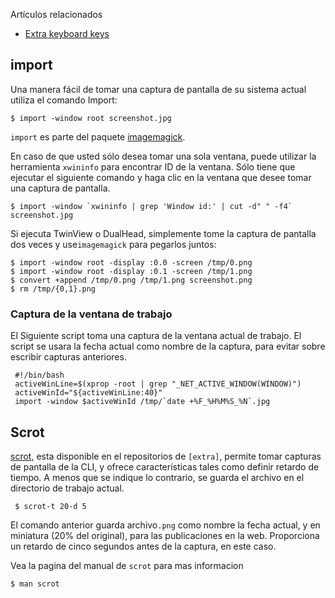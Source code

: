 Artículos relacionados

*   [Extra keyboard keys](/index.php/Extra_keyboard_keys "Extra keyboard keys")

## import

Una manera fácil de tomar una captura de pantalla de su sistema actual utiliza el comando Import:

```
$ import -window root screenshot.jpg

```

`import` es parte del paquete [imagemagick](https://www.archlinux.org/packages/?name=imagemagick).

En caso de que usted sólo desea tomar una sola ventana, puede utilizar la herramienta `xwininfo` para encontrar ID de la ventana. Sólo tiene que ejecutar el siguiente comando y haga clic en la ventana que desee tomar una captura de pantalla.

```
$ import -window `xwininfo | grep 'Window id:' | cut -d" " -f4` screenshot.jpg

```

Si ejecuta TwinView o DualHead, simplemente tome la captura de pantalla dos veces y use`imagemagick` para pegarlos juntos:

```
$ import -window root -display :0.0 -screen /tmp/0.png
$ import -window root -display :0.1 -screen /tmp/1.png
$ convert +append /tmp/0.png /tmp/1.png screenshot.png
$ rm /tmp/{0,1}.png

```

### Captura de la ventana de trabajo

El Siguiente script toma una captura de la ventana actual de trabajo. El script se usara la fecha actual como nombre de la captura, para evitar sobre escribir capturas anteriores.

```
 #!/bin/bash
 activeWinLine=$(xprop -root | grep "_NET_ACTIVE_WINDOW(WINDOW)")
 activeWinId="${activeWinLine:40}"
 import -window $activeWinId /tmp/`date +%F_%H%M%S_%N`.jpg

```

## Scrot

[scrot](https://www.archlinux.org/packages/?name=scrot), esta disponible en el repositorios de `[extra]`, permite tomar capturas de pantalla de la CLI, y ofrece características tales como definir retardo de tiempo. A menos que se indique lo contrario, se guarda el archivo en el directorio de trabajo actual.

```
 $ scrot-t 20-d 5

```

El comando anterior guarda archivo`.png` como nombre la fecha actual, y en miniatura (20% del original), para las publicaciones en la web. Proporciona un retardo de cinco segundos antes de la captura, en este caso.

Vea la pagina del manual de `scrot` para mas informacion

```
$ man scrot

```